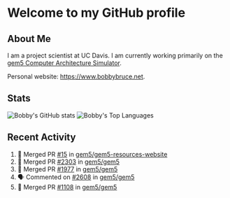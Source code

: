 # Welcome to my GitHub profile

## About Me

I am a project scientist at UC Davis. I am currently working primarily on the [gem5 Computer Architecture Simulator](https://github.com/gem5).

Personal website: <https://www.bobbybruce.net>.

## Stats

![Bobby's GitHub stats](https://github-readme-stats.vercel.app/api?username=bobbyrbruce&show_icons=true&theme=responsive&include_all_commits=true&count_private=true&show=reviews&disable_animations=true)
![Bobby's Top Languages ](https://github-readme-stats.vercel.app/api/top-langs/?username=bobbyrbruce&layout=compact&theme=responsive&count_private=true&langs_count=10&disable_animations=true)

## Recent Activity

<!--START_SECTION:activity-->
1. 🎉 Merged PR [#15](https://github.com/gem5/gem5-resources-website/pull/15) in [gem5/gem5-resources-website](https://github.com/gem5/gem5-resources-website)
2. 🎉 Merged PR [#2303](https://github.com/gem5/gem5/pull/2303) in [gem5/gem5](https://github.com/gem5/gem5)
3. 🎉 Merged PR [#1977](https://github.com/gem5/gem5/pull/1977) in [gem5/gem5](https://github.com/gem5/gem5)
4. 🗣 Commented on [#2608](https://github.com/gem5/gem5/pull/2608#issuecomment-3330271601) in [gem5/gem5](https://github.com/gem5/gem5)
5. 🎉 Merged PR [#1108](https://github.com/gem5/gem5/pull/1108) in [gem5/gem5](https://github.com/gem5/gem5)
<!--END_SECTION:activity-->
